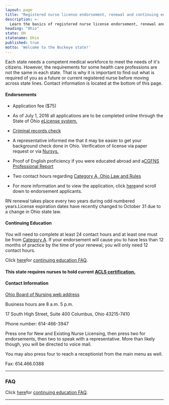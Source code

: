 ```yaml
---
layout: page
title: "Registered nurse license endorsement, renewal and continuing education in Ohio | ACLS Training Center"
description: >-
  Learn the basics of registered nurse license endorsement, renewal and continuing education in Ohio.
heading: "Ohio"
state: OH
statename: Ohio
published: true
motto: 'Welcome to the Buckeye state!'
---
```


Each state needs a competent medical workforce to meet the needs of it's
citizens. However, the requirements for some health care professions are
not the same in each state. That is why it is important to find out what
is required of you as a future or current registered nurse before moving
across state lines. Contact information is located at the bottom of this
page.

#### Endorsements

-   Application fee (\$75)

-   As of July 1, 2016 all applications are to be completed online
    through the State of Ohio [eLicense
    system.](https://elicense.ohio.gov/OH_CommunitiesLogin)

-   [Criminal records
    check](http://nursing.ohio.gov/wp-content/uploads/2019/07/CRC_Process.pdf)

-   A representative informed me that it may be easier to get your
    background check done in Ohio. Verification of license via paper
    request or via [Nursys.](https://www.nursys.com)

-   Proof of English proficiency if you were educated abroad and a[CGFNS
    Professional
    Report](https://www.cgfns.org/services/ces-professional-report/)

-   Two contact hours regarding [Category A, Ohio Law and
    Rules](http://www.nursing.ohio.gov/PDFS/Education/Category_A_Law_Rules.pdf)

-   For more information and to view the application, click
    [here](http://www.nursing.ohio.gov/forms.htm#ExamEndorseForms)and
    scroll down to endorsement applicants.

RN renewal takes place every two years during odd numbered years.License
expiration dates have recently changed to October 31 due to a change in
Ohio state law.

#### Continuing Education

You will need to complete at least 24 contact hours and at least one
must be from [Category
A](http://www.nursing.ohio.gov/PDFS/Education/Category_A_Law_Rules.pdf%20).
If your endorsement will cause you to have less than 12 months of
practice by the time of your renewal, you will only need 12 contact
hours.

Click [here](http://www.nursing.ohio.gov/PDFS/Education/CE_FAQ.pdf)for
[continuing education
FAQ](http://www.nursing.ohio.gov/PDFS/Education/CE_FAQ.pdf).

#### This state requires nurses to hold current [ACLS certification.](https://www.acls.net/ohio-acls-pals-bls.htm)

#### Contact Information

[Ohio Board of Nursing web address](http://www.nursing.ohio.gov/)

Business hours are 8 a.m. 5 p.m.

17 South High Street, Suite 400
Columbus, Ohio
43215-7410

Phone number: 614-466-3947

Press one for New and Existing Nurse Licensing, then press two for
endorsements, then two to speak with a representative. More than likely
though, you will be directed to voice mail.

You may also press four to reach a receptionist from the main menu as
well.

Fax: 614.466.0388

* * * * *

### FAQ

Click [here](http://www.nursing.ohio.gov/PDFS/Education/CE_FAQ.pdf)for
[continuing education
FAQ](http://www.nursing.ohio.gov/PDFS/Education/CE_FAQ.pdf).

* * * * *
